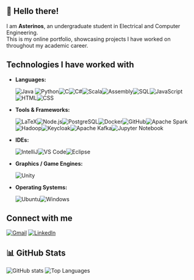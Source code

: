 ## 👋 Hello there!
I am **Asterinos**, an undergraduate student in Electrical and Computer Engineering.  
This is my online portfolio, showcasing projects I have worked on throughout my academic career.


## Technologies I have worked with

- **Languages:**  

    ![Java](https://img.shields.io/badge/-Java-007396?style=flat&logo=java&logoColor=white) ![Python](https://img.shields.io/badge/-Python-3776AB?style=flat&logo=python&logoColor=white)![C](https://img.shields.io/badge/-C-00599C?style=flat&logo=c&logoColor=white)![C#](https://img.shields.io/badge/-C%23-239120?style=flat&logo=c-sharp&logoColor=white)![Scala](https://img.shields.io/badge/-Scala-DC322F?style=flat&logo=scala&logoColor=white)![Assembly](https://img.shields.io/badge/-Assembly-6E4C13?style=flat&logo=assembly&logoColor=white)![SQL](https://img.shields.io/badge/-SQL-4479A1?style=flat&logo=sql&logoColor=white)![JavaScript](https://img.shields.io/badge/-JavaScript-F7DF1E?style=flat&logo=javascript&logoColor=black)![HTML](https://img.shields.io/badge/-HTML5-E34F26?style=flat&logo=html5&logoColor=white)![CSS](https://img.shields.io/badge/-CSS3-1572B6?style=flat&logo=css3&logoColor=white)

- **Tools & Frameworks:** 

    ![LaTeX](https://img.shields.io/badge/-LaTeX-008080?style=flat&logo=latex&logoColor=white)![Node.js](https://img.shields.io/badge/-Node.js-339933?style=flat&logo=node.js&logoColor=white)![PostgreSQL](https://img.shields.io/badge/-PostgreSQL-4169E1?style=flat&logo=postgresql&logoColor=white)![Docker](https://img.shields.io/badge/-Docker-2496ED?style=flat&logo=docker&logoColor=white)![GitHub](https://img.shields.io/badge/-GitHub-181717?style=flat&logo=github&logoColor=white)![Apache Spark](https://img.shields.io/badge/-Apache%20Spark-E25A1C?style=flat&logo=apache-spark&logoColor=white)![Hadoop](https://img.shields.io/badge/-Hadoop-66CCFF?style=flat&logo=apache-hadoop&logoColor=black)![Keycloak](https://img.shields.io/badge/-Keycloak-772953?style=flat&logo=keycloak&logoColor=white)![Apache Kafka](https://img.shields.io/badge/-Apache%20Kafka-231F20?style=flat&logo=apache-kafka&logoColor=white)![Jupyter Notebook](https://img.shields.io/badge/-Jupyter%20Notebook-F37626?style=flat&logo=jupyter&logoColor=white)

- **IDEs:**  

    ![IntelliJ](https://img.shields.io/badge/-IntelliJ-000000?style=flat&logo=intellij-idea&logoColor=white)![VS Code](https://img.shields.io/badge/-VS%20Code-007ACC?style=flat&logo=visual-studio-code&logoColor=white)![Eclipse](https://img.shields.io/badge/-Eclipse-2C2255?style=flat&logo=eclipse&logoColor=white)

- **Graphics / Game Engines:**  

    ![Unity](https://img.shields.io/badge/-Unity-100000?style=flat&logo=unity&logoColor=white)

- **Operating Systems:**  

    ![Ubuntu](https://img.shields.io/badge/-Linux%20Ubuntu-E95420?style=flat&logo=ubuntu&logoColor=white)![Windows](https://img.shields.io/badge/-Windows-0078D6?style=flat&logo=windows&logoColor=white)


##  Connect with me
[![Gmail](https://img.shields.io/badge/-Gmail-D14836?style=flat&logo=gmail&logoColor=white)](mailto:karalhs.as@gmail.com) 
[![LinkedIn](https://img.shields.io/badge/-LinkedIn-0A66C2?style=flat&logo=linkedin&logoColor=white)](https://www.linkedin.com/in/asterinos-karalis-8607b82a8) 


## 📊 GitHub Stats

<!-- Main Stats and Top Languages -->
![GitHub stats](https://github-readme-stats.vercel.app/api?username=Asterinos1&show_icons=true&theme=default) 
![Top Languages](https://github-readme-stats.vercel.app/api/top-langs/?username=Asterinos1&layout=compact)




